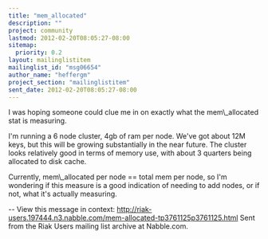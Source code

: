 ```yaml
---
title: "mem_allocated"
description: ""
project: community
lastmod: 2012-02-20T08:05:27-08:00
sitemap:
  priority: 0.2
layout: mailinglistitem
mailinglist_id: "msg06654"
author_name: "heffergm"
project_section: "mailinglistitem"
sent_date: 2012-02-20T08:05:27-08:00
---
```



I was hoping someone could clue me in on exactly what the mem\\_allocated stat
is measuring.

I'm running a 6 node cluster, 4gb of ram per node. We've got about 12M keys,
but this will be growing substantially in the near future. The cluster looks
relatively good in terms of memory use, with about 3 quarters being
allocated to disk cache. 

Currently, mem\\_allocated per node == total mem per node, so I'm wondering if
this measure is a good indication of needing to add nodes, or if not, what
it's actually measuring.

--
View this message in context: 
http://riak-users.197444.n3.nabble.com/mem-allocated-tp3761125p3761125.html
Sent from the Riak Users mailing list archive at Nabble.com.

